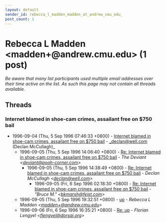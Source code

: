 ```yaml
---
layout: default
sender_id: rebecca_l_madden_madden_at_andrew_cmu_edu_
post_count: 1
---
```


# Rebecca L Madden <madden+<span>@</span>andrew.cmu.edu> (1 post)

_Be aware that many list participants used multiple email addresses over their time active on the list. As such this page may not contain all threads available._

## Threads

### Internet blamed in shoe-cam crimes, assailant free on $750 bail
+ 1996-09-04 (Thu, 5 Sep 1996 07:46:33 +0800) - [Internet blamed in shoe-cam crimes, assailant free on $750 bail](/archive/1996/09/5af97941b7841d609448e32b36af1b7b2ddeca49ca37c67facbb42b53ebd8f57) - _declan@well.com (Declan McCullagh)_
  + 1996-09-05 (Thu, 5 Sep 1996 14:06:40 +0800) - [Re: Internet blamed in shoe-cam crimes, assailant free on $750 bail](/archive/1996/09/e462ed2feef71cf4613e49724cd53f33af9945acdb2fece06a0f4f914a653964) - _The Deviant \<deviant@pooh-corner.com\>_
    + 1996-09-05 (Thu, 5 Sep 1996 14:38:49 +0800) - [Re: Internet blamed in shoe-cam crimes, assailant free on $750 bail](/archive/1996/09/2428fbb42fbcc15c820fda8b1d1523eca1302486884b12377a341d40469fb956) - _Declan McCullagh \<declan@well.com\>_
      + 1996-09-05 (Fri, 6 Sep 1996 02:18:30 +0800) - [Re: Internet blamed in shoe-cam crimes, assailant free on $750 bail](/archive/1996/09/283c3dd00c369161b472c74c1002c018f89f4ed0d148e1f26412883cdb2a5761) - _"Bruce M." \<bkmarsh@feist.com\>_
  + 1996-09-05 (Thu, 5 Sep 1996 19:32:51 +0800) - [up](/archive/1996/09/9b8ee8756d641563e7d631d95e31ede4dffa9001633b544d5beb575e39539186) - _Rebecca L Madden \<madden+@andrew.cmu.edu\>_
  + 1996-09-06 (Fri, 6 Sep 1996 16:35:21 +0800) - [Re: up](/archive/1996/09/a37321d79414467f4e079c5dc3cbea226d1f526e0ceb225649b7afc0af6b2944) - _Florian Lengyel \<flengyel@dorsai.org\>_

